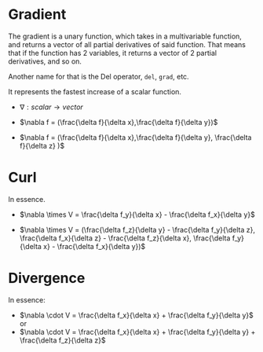 


# Gradient
The gradient is a unary function, which takes in a multivariable function, and returns a vector of all partial derivatives of said function. That means that if the function has 2 variables, it returns a vector of 2 partial derivatives, and so on.

Another name for that is the Del operator, `del`,  `grad`, etc.

It represents the fastest increase of a scalar function.

- $\nabla : scalar \rightarrow vector$

- $\nabla f = (\frac{\delta f}{\delta x},\frac{\delta f}{\delta y})$
- $\nabla f = (\frac{\delta f}{\delta x},\frac{\delta f}{\delta y}, \frac{\delta f}{\delta z} )$

# Curl

In essence.
- $\nabla \times V = \frac{\delta f_y}{\delta x} - \frac{\delta f_x}{\delta y}$

- $\nabla \times V = (\frac{\delta f_z}{\delta y} - \frac{\delta f_y}{\delta z}, \frac{\delta f_x}{\delta z} - \frac{\delta f_z}{\delta x}, \frac{\delta f_y}{\delta x} - \frac{\delta f_x}{\delta y})$


# Divergence
In essence:
- $\nabla \cdot V = \frac{\delta f_x}{\delta x} + \frac{\delta f_y}{\delta y}$ or
- $\nabla \cdot V = \frac{\delta f_x}{\delta x} + \frac{\delta f_y}{\delta y} + \frac{\delta f_z}{\delta z}$
